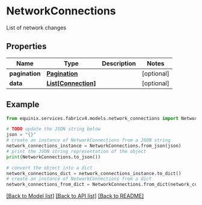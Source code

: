 # NetworkConnections

List of network changes

## Properties

Name | Type | Description | Notes
------------ | ------------- | ------------- | -------------
**pagination** | [**Pagination**](Pagination.md) |  | [optional] 
**data** | [**List[Connection]**](Connection.md) |  | [optional] 

## Example

```python
from equinix.services.fabricv4.models.network_connections import NetworkConnections

# TODO update the JSON string below
json = "{}"
# create an instance of NetworkConnections from a JSON string
network_connections_instance = NetworkConnections.from_json(json)
# print the JSON string representation of the object
print(NetworkConnections.to_json())

# convert the object into a dict
network_connections_dict = network_connections_instance.to_dict()
# create an instance of NetworkConnections from a dict
network_connections_from_dict = NetworkConnections.from_dict(network_connections_dict)
```
[[Back to Model list]](../README.md#documentation-for-models) [[Back to API list]](../README.md#documentation-for-api-endpoints) [[Back to README]](../README.md)


